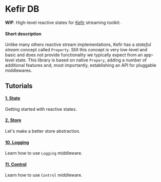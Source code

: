 # Kefir DB

**WIP**. High-level reactive states for [Kefir](kefirjs.github.io/kefir) streaming toolkit.

#### Short description

Unlike many others reactive stream implementations, Kefir has a *stateful stream* concept called `Property`.
Still this concept is very low-level and basic and does not provide functionality we typically expect from
an app-level state. This library is based on native `Propery`, adding a number of additional features
and, most importantly, establishing an API for pluggable middlewares.

## Tutorials

#### [1. State](./tutorials/1.state)

Getting started with reactive states.

#### [2. Store](./tutorials/2.store)

Let's make a better store abstraction.

#### [10. Logging](./tutorials/10.log)

Learn how to use `Logging` middleware.

#### [11. Control](./tutorials/11.control)

Learn how to use `Control` middleware.
